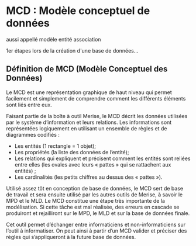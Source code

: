 # MCD : Modèle conceptuel de données 

aussi appellé modèle entité association

1er étapes lors de la création d'une base de données...

## Définition de MCD (Modèle Conceptuel des Données)

Le MCD est une représentation graphique de haut niveau qui permet facilement et simplement de comprendre comment les différents éléments sont liés entre eux.

Faisant partie de la boîte à outil Merise, le MCD décrit les données utilisées par le système d’information et leurs relations. Les informations sont représentées logiquement en utilisant un ensemble de règles et de diagrammes codifiés :

- Les entités (1 rectangle = 1 objet);
- Les propriétés (la liste des données de l’entité);
- Les relations qui expliquent et précisent comment les entités sont reliées entre elles (les ovales avec leurs « pattes » qui se rattachent aux entités) ;
- Les cardinalités (les petits chiffres au dessus des « pattes »).

Utilisé assez tôt en conception de base de données, le MCD sert de base de travail et sera ensuite utilisé par les autres outils de Merise, à savoir le MPD et le MLD. Le MCD constitue une étape très importante de la modélisation. Si cette tâche est mal réalisée, des erreurs en cascade se produiront et rejailliront sur le MPD, le MLD et sur la base de données finale.

Cet outil permet d’échanger entre informaticiens et non-informaticiens sur l’outil à informatiser. On peut ainsi à partir d’un MCD valider et préciser des règles qui s’appliqueront à la future base de données.